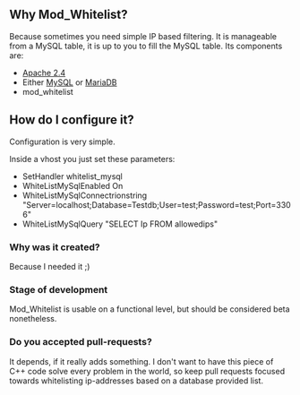 ## Why Mod_Whitelist?
Because sometimes you need simple IP based filtering. It is manageable from a MySQL table, it is up to you to fill the MySQL table. Its components are:

* [Apache 2.4](https://httpd.apache.org/)
* Either [MySQL](https://www.mysql.com/) or [MariaDB](https://mariadb.com/)
* mod_whitelist

## How do I configure it?
Configuration is very simple.

Inside a vhost you just set these parameters:
* SetHandler whitelist_mysql
* WhiteListMySqlEnabled On
* WhiteListMySqlConnectrionstring "Server=localhost;Database=Testdb;User=test;Password=test;Port=3306"
* WhiteListMySqlQuery "SELECT Ip FROM allowedips"

### Why was it created?
Because I needed it ;) 

### Stage of development
Mod_Whitelist is usable on a functional level, but should be considered beta nonetheless. 

### Do you accepted pull-requests?
It depends, if it really adds something. I don't want to have this piece of C++ code solve every problem in the world, so keep pull requests focused towards whitelisting ip-addresses based on a database provided list.
